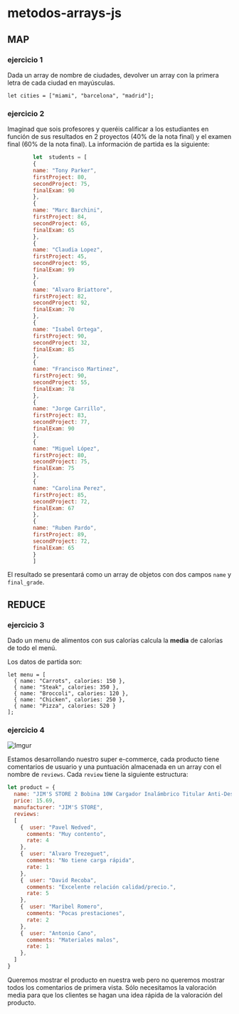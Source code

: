 # metodos-arrays-js

## MAP

### ejercicio 1

Dada un array de nombre de ciudades, devolver un array con la primera letra de cada ciudad en mayúsculas.

```let cities = ["miami", "barcelona", "madrid"];```

### ejercicio 2

Imaginad que sois profesores y queréis calificar a los estudiantes en función de sus resultados en 2 proyectos (40% de la nota final) y el examen final (60% de la nota final). La información de partida es la siguiente:

```javascript
        let  students = [
        {
        name: "Tony Parker",
        firstProject: 80,
        secondProject: 75,
        finalExam: 90
        },
        {
        name: "Marc Barchini",
        firstProject: 84,
        secondProject: 65,
        finalExam: 65
        },
        {
        name: "Claudia Lopez",
        firstProject: 45,
        secondProject: 95,
        finalExam: 99
        },
        {
        name: "Alvaro Briattore",
        firstProject: 82,
        secondProject: 92,
        finalExam: 70
        },
        {
        name: "Isabel Ortega",
        firstProject: 90,
        secondProject: 32,
        finalExam: 85
        },
        {
        name: "Francisco Martinez",
        firstProject: 90,
        secondProject: 55,
        finalExam: 78
        },
        {
        name: "Jorge Carrillo",
        firstProject: 83,
        secondProject: 77,
        finalExam: 90
        },
        {
        name: "Miguel López",
        firstProject: 80,
        secondProject: 75,
        finalExam: 75
        },
        {
        name: "Carolina Perez",
        firstProject: 85,
        secondProject: 72,
        finalExam: 67
        },
        {
        name: "Ruben Pardo",
        firstProject: 89,
        secondProject: 72,
        finalExam: 65
        }
        ]
   ```
El resultado se presentará como un array de objetos con dos campos `name` y `final_grade`.

## REDUCE

### ejercicio 3

Dado un menu de alimentos con sus calorías calcula la **media** de calorías de todo el menú.

Los datos de partida son:

```
let menu = [
  { name: "Carrots", calories: 150 },
  { name: "Steak", calories: 350 },
  { name: "Broccoli", calories: 120 },
  { name: "Chicken", calories: 250 },
  { name: "Pizza", calories: 520 }
];
```

### ejercicio 4


![Imgur](https://i.imgur.com/W7R22Cw.png)

Estamos desarrollando nuestro super e-commerce, cada producto tiene comentarios de usuario y una puntuación almacenada en un array con el nombre de `reviews`. Cada `review` tiene la siguiente estructura:

```javascript
let product = {
  name: "JIM'S STORE 2 Bobina 10W Cargador Inalámbrico Titular Anti-Deslizamiento Diseño",
  price: 15.69,
  manufacturer: "JIM'S STORE",
  reviews:
  [
    {  user: "Pavel Nedved",
      comments: "Muy contento",
      rate: 4
    },
    {  user: "Alvaro Trezeguet",
      comments: "No tiene carga rápida",
      rate: 1
    },
    {  user: "David Recoba",
      comments: "Excelente relación calidad/precio.",
      rate: 5
    },
    {  user: "Maribel Romero",
      comments: "Pocas prestaciones",
      rate: 2
    },
    {  user: "Antonio Cano",
      comments: "Materiales malos",
      rate: 1
    },
  ]
}

```
Queremos mostrar el producto en nuestra web pero no queremos mostrar todos los comentarios de primera vista. Sólo necesitamos la valoración media para que los clientes se hagan una idea rápida de la valoración del producto.

